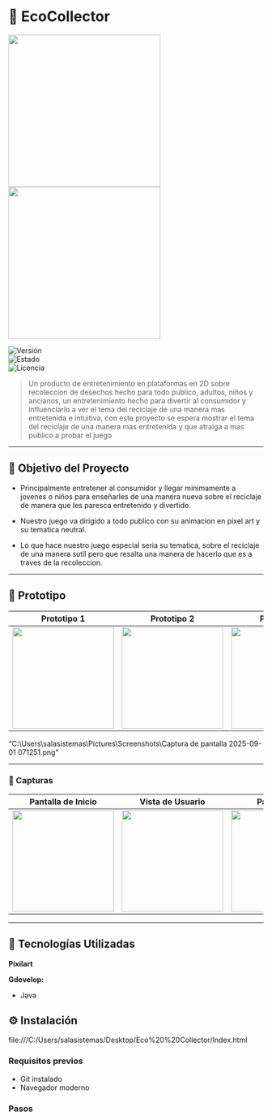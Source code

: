 # 🚀 EcoCollector
<img src="https://github.com/user-attachments/assets/5f15db6f-cc69-4fa3-8440-e78957481d63" width="300" />

<img src="https://github.com/user-attachments/assets/8d72411d-eabe-4318-8178-2a771a294515" width="300" />


![Versión](https://img.shields.io/badge/versión-1.0.5-blue)  
![Estado](https://img.shields.io/badge/estado-en%20prototipo-yellow)  
![Licencia](https://img.shields.io/badge/licencia-MIT-green)

>Un producto de entretenimiento en plataformas en 2D sobre recoleccion de desechos
hecho para todo publico, adultos, niños y ancianos, un entretenimiento hecho
para divertir al consumidor y influenciarlo a ver el tema del
reciclaje de una manera mas entretenida e intuitiva, con este proyecto se espera
mostrar el tema del reciclaje de una manera mas entretenida y que atraiga a mas
publico a probar el juego
>
---

## 🎯 Objetivo del Proyecto

- Principalmente entretener al consumidor y llegar minimamente a 
  jovenes o niños para enseñarles de una manera nueva sobre
  el reciclaje de manera que les paresca entretenido y divertido.
  
- Nuestro juego va dirigido a todo publico con su animacion en
  pixel art y su tematica neutral.
  
- Lo que hace nuestro juego especial seria su tematica, sobre
  el reciclaje de una manera sutil pero que resalta una manera
  de hacerlo que es a traves de la recoleccion.

---

## 🧪 Prototipo

| Prototipo 1 | Prototipo 2 | Prototipo 3 |
|-------------|-------------|-------------|
| <img src="https://github.com/user-attachments/assets/df48a196-eb05-45a3-8583-dc84de471d1b" width="200"/> | <img src="https://github.com/user-attachments/assets/35ae4cf2-1038-4e5e-b3aa-bb2bb413de66" width="200"/> | <img src="https://github.com/user-attachments/assets/158aed25-3afe-4a1e-8632-610f522110cc" width="200"/> |
"C:\Users\salasistemas\Pictures\Screenshots\Captura de pantalla 2025-09-01 071251.png"

---

### 📸 Capturas

| Pantalla de Inicio | Vista de Usuario | Panel Admin |
|--------------------|------------------|-------------|
| <img src="https://github.com/user-attachments/assets/cd5a3978-fb4d-45d2-a1d1-ad64c656f68e" width="200"/> | <img src="https://github.com/user-attachments/assets/dcb1fc7e-4afb-463c-8c96-a8371c7964a6" width="200"/> | <img src="https://github.com/user-attachments/assets/b7eeb037-ff54-47eb-9d1f-2eeaf272fdfd" width="200"/> |

---

## 🧰 Tecnologías Utilizadas

**Pixilart**


**Gdevelop:**
- Java

## ⚙️ Instalación

file:///C:/Users/salasistemas/Desktop/Eco%20%20Collector/Index.html

### Requisitos previos

- Git instalado  
- Navegador moderno

### Pasos
